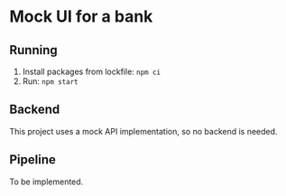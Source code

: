 # Mock UI for a bank

## Running ##

1. Install packages from lockfile: `npm ci`
2. Run: `npm start`

## Backend ##

This project uses a mock API implementation, so no backend is needed.

## Pipeline ##

To be implemented.
